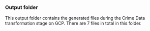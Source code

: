 ### Output folder

This output folder contains the generated files during the Crime Data transformation stage on GCP.
There are 7 files in total in this folder.

